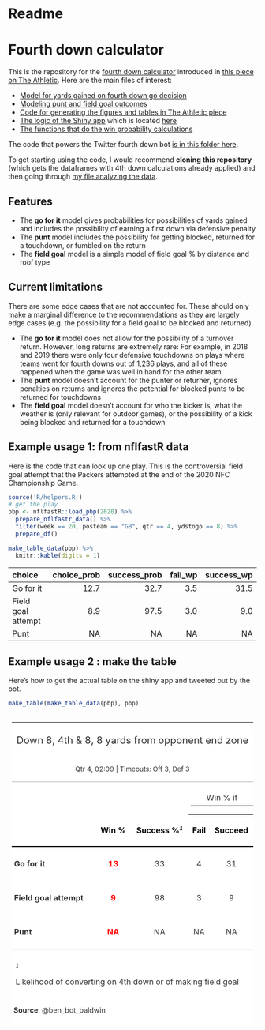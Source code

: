 Readme
================

# Fourth down calculator

This is the repository for the [fourth down
calculator](https://rbsdm.com/stats/fourth_calculator) introduced in
[this piece on The
Athletic](https://theathletic.com/2144214/2020/10/28/nfl-fourth-down-decisions-the-math-behind-the-leagues-new-aggressiveness/).
Here are the main files of interest:

  - [Model for yards gained on fourth down go
    decision](https://github.com/guga31bb/fourth_calculator/blob/main/R/_go_for_it_model.R)
  - [Modeling punt and field goal
    outcomes](https://github.com/guga31bb/fourth_calculator/blob/main/R/punts.R)
  - [Code for generating the figures and tables in The Athletic
    piece](https://github.com/guga31bb/fourth_calculator/blob/main/R/_the_athletic_post.R)
  - [The logic of the Shiny
    app](https://github.com/guga31bb/fourth_calculator/blob/main/app.R)
    which is located [here](https://rbsdm.com/stats/fourth_calculator/)
  - [The functions that do the win probability
    calculations](https://github.com/guga31bb/fourth_calculator/blob/main/R/helpers.R)

The code that powers the Twitter fourth down bot [is in this folder
here](https://github.com/guga31bb/fourth_calculator/tree/main/bot).

To get starting using the code, I would recommend **cloning this
repository** (which gets the dataframes with 4th down calculations
already applied) and then going through [my file analyzing the
data](https://github.com/guga31bb/fourth_calculator/blob/main/R/season_numbers.R).

## Features

  - The **go for it** model gives probabilities for possibilities of
    yards gained and includes the possibility of earning a first down
    via defensive penalty
  - The **punt** model includes the possibility for getting blocked,
    returned for a touchdown, or fumbled on the return
  - The **field goal** model is a simple model of field goal % by
    distance and roof type

## Current limitations

There are some edge cases that are not accounted for. These should only
make a marginal difference to the recommendations as they are largely
edge cases (e.g. the possibility for a field goal to be blocked and
returned).

  - The **go for it** model does not allow for the possibility of a
    turnover return. However, long returns are extremely rare: For
    example, in 2018 and 2019 there were only four defensive touchdowns
    on plays where teams went for fourth downs out of 1,236 plays, and
    all of these happened when the game was well in hand for the other
    team.
  - The **punt** model doesn’t account for the punter or returner,
    ignores penalties on returns and ignores the potential for blocked
    punts to be returned for touchdowns
  - The **field goal** model doesn’t account for who the kicker is, what
    the weather is (only relevant for outdoor games), or the possibility
    of a kick being blocked and returned for a touchdown

## Example usage 1: from nflfastR data

Here is the code that can look up one play. This is the controversial
field goal attempt that the Packers attempted at the end of the 2020 NFC
Championship Game.

``` r
source('R/helpers.R')
# get the play
pbp <- nflfastR::load_pbp(2020) %>%
  prepare_nflfastr_data() %>%
  filter(week == 20, posteam == "GB", qtr == 4, ydstogo == 8) %>%
  prepare_df()

make_table_data(pbp) %>%
  knitr::kable(digits = 1)
```

| choice             | choice\_prob | success\_prob | fail\_wp | success\_wp |
| :----------------- | -----------: | ------------: | -------: | ----------: |
| Go for it          |         12.7 |          32.7 |      3.5 |        31.5 |
| Field goal attempt |          8.9 |          97.5 |      3.0 |         9.0 |
| Punt               |           NA |            NA |       NA |          NA |

## Example usage 2 : make the table

Here’s how to get the actual table on the shiny app and tweeted out by
the bot.

``` r
make_table(make_table_data(pbp), pbp)
```

<!--html_preserve-->

<style>html {
  font-family: -apple-system, BlinkMacSystemFont, 'Segoe UI', Roboto, Oxygen, Ubuntu, Cantarell, 'Helvetica Neue', 'Fira Sans', 'Droid Sans', Arial, sans-serif;
}

#ujyxidckyv .gt_table {
  display: table;
  border-collapse: collapse;
  margin-left: auto;
  margin-right: auto;
  color: #333333;
  font-size: 16px;
  background-color: #FFFFFF;
  width: auto;
  border-top-style: solid;
  border-top-width: 1px;
  border-top-color: black;
  border-right-style: none;
  border-right-width: 2px;
  border-right-color: #D3D3D3;
  border-bottom-style: solid;
  border-bottom-width: 1px;
  border-bottom-color: white;
  border-left-style: none;
  border-left-width: 2px;
  border-left-color: #D3D3D3;
}

#ujyxidckyv .gt_heading {
  background-color: #FFFFFF;
  text-align: center;
  border-bottom-color: #FFFFFF;
  border-left-style: none;
  border-left-width: 1px;
  border-left-color: #D3D3D3;
  border-right-style: none;
  border-right-width: 1px;
  border-right-color: #D3D3D3;
}

#ujyxidckyv .gt_title {
  color: #333333;
  font-size: 125%;
  font-weight: initial;
  padding-top: 4px;
  padding-bottom: 4px;
  border-bottom-color: #FFFFFF;
  border-bottom-width: 0;
}

#ujyxidckyv .gt_subtitle {
  color: #333333;
  font-size: 85%;
  font-weight: initial;
  padding-top: 0;
  padding-bottom: 4px;
  border-top-color: #FFFFFF;
  border-top-width: 0;
}

#ujyxidckyv .gt_bottom_border {
  border-bottom-style: solid;
  border-bottom-width: 2px;
  border-bottom-color: #D3D3D3;
}

#ujyxidckyv .gt_col_headings {
  border-top-style: solid;
  border-top-width: 2px;
  border-top-color: #D3D3D3;
  border-bottom-style: solid;
  border-bottom-width: 2px;
  border-bottom-color: black;
  border-left-style: none;
  border-left-width: 1px;
  border-left-color: #D3D3D3;
  border-right-style: none;
  border-right-width: 1px;
  border-right-color: #D3D3D3;
}

#ujyxidckyv .gt_col_heading {
  color: #333333;
  background-color: #FFFFFF;
  font-size: 100%;
  font-weight: normal;
  text-transform: inherit;
  border-left-style: none;
  border-left-width: 1px;
  border-left-color: #D3D3D3;
  border-right-style: none;
  border-right-width: 1px;
  border-right-color: #D3D3D3;
  vertical-align: bottom;
  padding-top: 5px;
  padding-bottom: 6px;
  padding-left: 5px;
  padding-right: 5px;
  overflow-x: hidden;
}

#ujyxidckyv .gt_column_spanner_outer {
  color: #333333;
  background-color: #FFFFFF;
  font-size: 100%;
  font-weight: normal;
  text-transform: inherit;
  padding-top: 0;
  padding-bottom: 0;
  padding-left: 4px;
  padding-right: 4px;
}

#ujyxidckyv .gt_column_spanner_outer:first-child {
  padding-left: 0;
}

#ujyxidckyv .gt_column_spanner_outer:last-child {
  padding-right: 0;
}

#ujyxidckyv .gt_column_spanner {
  border-bottom-style: solid;
  border-bottom-width: 2px;
  border-bottom-color: black;
  vertical-align: bottom;
  padding-top: 5px;
  padding-bottom: 6px;
  overflow-x: hidden;
  display: inline-block;
  width: 100%;
}

#ujyxidckyv .gt_group_heading {
  padding: 8px;
  color: #333333;
  background-color: #FFFFFF;
  font-size: 100%;
  font-weight: initial;
  text-transform: inherit;
  border-top-style: solid;
  border-top-width: 3px;
  border-top-color: black;
  border-bottom-style: solid;
  border-bottom-width: 2px;
  border-bottom-color: black;
  border-left-style: none;
  border-left-width: 1px;
  border-left-color: #D3D3D3;
  border-right-style: none;
  border-right-width: 1px;
  border-right-color: #D3D3D3;
  vertical-align: middle;
}

#ujyxidckyv .gt_empty_group_heading {
  padding: 0.5px;
  color: #333333;
  background-color: #FFFFFF;
  font-size: 100%;
  font-weight: initial;
  border-top-style: solid;
  border-top-width: 3px;
  border-top-color: black;
  border-bottom-style: solid;
  border-bottom-width: 2px;
  border-bottom-color: black;
  vertical-align: middle;
}

#ujyxidckyv .gt_striped {
  background-color: rgba(128, 128, 128, 0.05);
}

#ujyxidckyv .gt_from_md > :first-child {
  margin-top: 0;
}

#ujyxidckyv .gt_from_md > :last-child {
  margin-bottom: 0;
}

#ujyxidckyv .gt_row {
  padding-top: 8px;
  padding-bottom: 8px;
  padding-left: 5px;
  padding-right: 5px;
  margin: 10px;
  border-top-style: solid;
  border-top-width: 1px;
  border-top-color: white;
  border-left-style: none;
  border-left-width: 1px;
  border-left-color: #D3D3D3;
  border-right-style: none;
  border-right-width: 1px;
  border-right-color: #D3D3D3;
  vertical-align: middle;
  overflow-x: hidden;
}

#ujyxidckyv .gt_stub {
  color: #333333;
  background-color: #FFFFFF;
  font-size: 100%;
  font-weight: initial;
  text-transform: inherit;
  border-right-style: solid;
  border-right-width: 2px;
  border-right-color: #D3D3D3;
  padding-left: 12px;
}

#ujyxidckyv .gt_summary_row {
  color: #333333;
  background-color: #FFFFFF;
  text-transform: inherit;
  padding-top: 8px;
  padding-bottom: 8px;
  padding-left: 5px;
  padding-right: 5px;
}

#ujyxidckyv .gt_first_summary_row {
  padding-top: 8px;
  padding-bottom: 8px;
  padding-left: 5px;
  padding-right: 5px;
  border-top-style: solid;
  border-top-width: 2px;
  border-top-color: #D3D3D3;
}

#ujyxidckyv .gt_grand_summary_row {
  color: #333333;
  background-color: #FFFFFF;
  text-transform: inherit;
  padding-top: 8px;
  padding-bottom: 8px;
  padding-left: 5px;
  padding-right: 5px;
}

#ujyxidckyv .gt_first_grand_summary_row {
  padding-top: 8px;
  padding-bottom: 8px;
  padding-left: 5px;
  padding-right: 5px;
  border-top-style: double;
  border-top-width: 6px;
  border-top-color: #D3D3D3;
}

#ujyxidckyv .gt_table_body {
  border-top-style: solid;
  border-top-width: 2px;
  border-top-color: #D3D3D3;
  border-bottom-style: solid;
  border-bottom-width: 2px;
  border-bottom-color: #D3D3D3;
}

#ujyxidckyv .gt_footnotes {
  color: #333333;
  background-color: #FFFFFF;
  border-bottom-style: none;
  border-bottom-width: 2px;
  border-bottom-color: #D3D3D3;
  border-left-style: none;
  border-left-width: 2px;
  border-left-color: #D3D3D3;
  border-right-style: none;
  border-right-width: 2px;
  border-right-color: #D3D3D3;
}

#ujyxidckyv .gt_footnote {
  margin: 0px;
  font-size: 90%;
  padding: 4px;
}

#ujyxidckyv .gt_sourcenotes {
  color: #333333;
  background-color: #FFFFFF;
  border-bottom-style: none;
  border-bottom-width: 2px;
  border-bottom-color: #D3D3D3;
  border-left-style: none;
  border-left-width: 2px;
  border-left-color: #D3D3D3;
  border-right-style: none;
  border-right-width: 2px;
  border-right-color: #D3D3D3;
}

#ujyxidckyv .gt_sourcenote {
  font-size: 90%;
  padding: 4px;
}

#ujyxidckyv .gt_left {
  text-align: left;
}

#ujyxidckyv .gt_center {
  text-align: center;
}

#ujyxidckyv .gt_right {
  text-align: right;
  font-variant-numeric: tabular-nums;
}

#ujyxidckyv .gt_font_normal {
  font-weight: normal;
}

#ujyxidckyv .gt_font_bold {
  font-weight: bold;
}

#ujyxidckyv .gt_font_italic {
  font-style: italic;
}

#ujyxidckyv .gt_super {
  font-size: 65%;
}

#ujyxidckyv .gt_footnote_marks {
  font-style: italic;
  font-size: 65%;
}
</style>

<div id="ujyxidckyv" style="overflow-x:auto;overflow-y:auto;width:auto;height:auto;">

<table class="gt_table">

<thead class="gt_header">

<tr>

<th colspan="5" class="gt_heading gt_title gt_font_normal" style>

Down 8, 4th & 8, 8 yards from opponent end zone

</th>

</tr>

<tr>

<th colspan="5" class="gt_heading gt_subtitle gt_font_normal gt_bottom_border" style>

Qtr 4, 02:09 | Timeouts: Off 3, Def 3

</th>

</tr>

</thead>

<thead class="gt_col_headings">

<tr>

<th class="gt_col_heading gt_center gt_columns_bottom_border" rowspan="2" colspan="1" style="color: black; font-weight: bold;">

</th>

<th class="gt_col_heading gt_center gt_columns_bottom_border" rowspan="2" colspan="1" style="color: black; font-weight: bold;">

Win %

</th>

<th class="gt_col_heading gt_center gt_columns_bottom_border" rowspan="2" colspan="1" style="color: black; font-weight: bold;">

Success %<sup class="gt_footnote_marks">1</sup>

</th>

<th class="gt_center gt_columns_top_border gt_column_spanner_outer" rowspan="1" colspan="2">

<span class="gt_column_spanner">Win % if</span>

</th>

</tr>

<tr>

<th class="gt_col_heading gt_columns_bottom_border gt_center" rowspan="1" colspan="1" style="color: black; font-weight: bold;">

Fail

</th>

<th class="gt_col_heading gt_columns_bottom_border gt_center" rowspan="1" colspan="1" style="color: black; font-weight: bold;">

Succeed

</th>

</tr>

</thead>

<tbody class="gt_table_body">

<tr>

<td class="gt_row gt_left" style="font-weight: bold;">

Go for it

</td>

<td class="gt_row gt_center" style="color: red; font-weight: bold;">

13

</td>

<td class="gt_row gt_center">

33

</td>

<td class="gt_row gt_center">

4

</td>

<td class="gt_row gt_center">

31

</td>

</tr>

<tr>

<td class="gt_row gt_left" style="font-weight: bold;">

Field goal attempt

</td>

<td class="gt_row gt_center" style="color: red; font-weight: bold;">

9

</td>

<td class="gt_row gt_center">

98

</td>

<td class="gt_row gt_center">

3

</td>

<td class="gt_row gt_center">

9

</td>

</tr>

<tr>

<td class="gt_row gt_left" style="font-weight: bold;">

Punt

</td>

<td class="gt_row gt_center" style="color: red; font-weight: bold;">

NA

</td>

<td class="gt_row gt_center">

NA

</td>

<td class="gt_row gt_center">

NA

</td>

<td class="gt_row gt_center">

NA

</td>

</tr>

</tbody>

<tfoot class="gt_sourcenotes">

<tr>

<td class="gt_sourcenote" colspan="5">

<strong>Source</strong>: @ben\_bot\_baldwin

</td>

</tr>

</tfoot>

<tfoot>

<tr class="gt_footnotes">

<td colspan="5">

<p class="gt_footnote">

<sup class="gt_footnote_marks"> <em>1</em> </sup>

Likelihood of converting on 4th down or of making field goal <br />

</p>

</td>

</tr>

</tfoot>

</table>

</div>

<!--/html_preserve-->
